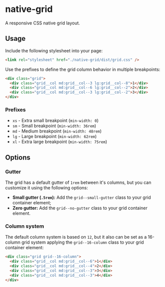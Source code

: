 # native-grid

A responsive CSS native grid layout.

## Usage

Include the following stylesheet into your page:

```html
<link rel="stylesheet" href="./native-grid/dist/grid.css" />
```

Use the prefixes to define the grid column behavior in multiple breakpoints:

```html
<div class="grid">
  <div class="grid__col md:grid__col--3 lg:grid__col--8">1</div>
  <div class="grid__col md:grid__col--6 lg:grid__col--2">2</div>
  <div class="grid__col md:grid__col--3 lg:grid__col--2">3</div>
</div>
```

### Prefixes

- `xs` - Extra small breakpoint (`min-width: 0`)
- `sm` - Small breakpoint (`min-width: 36rem`)
- `md` - Medium breakpoint (`min-width: 48rem`)
- `lg` - Large breakpoint (`min-width: 62rem`)
- `xl` - Extra large breakpoint (`min-width: 75rem`)

## Options

### Gutter

The grid has a default gutter of `1rem` between it's columns, but you can customize it using the following options:

- **Small gutter (`.5rem`):** Add the `grid--small-gutter` class to your grid container element;
- **Zero gutter:** Add the `grid--no-gutter` class to your grid container element.

### Column system

The default column system is based on `12`, but it also can be set as a 16-column grid system applying the `grid--16-column` class to your grid container element:

```html
<div class="grid grid--16-column">
  <div class="grid__col md:grid__col--6">1</div>
  <div class="grid__col md:grid__col--4">2</div>
  <div class="grid__col md:grid__col--3">3</div>
  <div class="grid__col md:grid__col--3">4</div>
</div>
```

